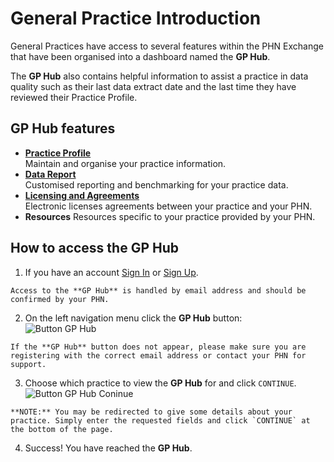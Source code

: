 # General Practice Introduction

General Practices have access to several features within the PHN Exchange that have been organised into a dashboard named the **GP Hub**.

The **GP Hub** also contains helpful information to assist a practice in data quality such as their last data extract date and the last time they have reviewed their Practice Profile.

## GP Hub features

- **[Practice Profile](../../practices/profile)**  
    Maintain and organise your practice information.
- **[Data Report](../../practices/data-report)**  
    Customised reporting and benchmarking for your practice data.
- **[Licensing and Agreements](../../practices/licensing-agreements)**  
    Electronic licenses agreements between your practice and your PHN.
- **Resources**
    Resources specific to your practice provided by your PHN.

## How to access the **GP Hub**

  1. If you have an account <a href="../../members/#sign-in-to-the-phn-exchange" target="_blank">Sign In</a> or <a href="../../members/#sign-up-to-the-phn-exchange" target="_blank">Sign Up</a>.

    Access to the **GP Hub** is handled by email address and should be confirmed by your PHN.

  2. On the left navigation menu click the **GP Hub** button:  
    ![Button GP Hub](../../images/btn-gp-hub.png)  

    If the **GP Hub** button does not appear, please make sure you are registering with the correct email address or contact your PHN for support.

  3. Choose which practice to view the **GP Hub** for and click `CONTINUE`.  
    ![Button GP Hub Coninue](../../images/btn-gp-hub-continue.png)  

    **NOTE:** You may be redirected to give some details about your practice. Simply enter the requested fields and click `CONTINUE` at the bottom of the page.

  4. Success! You have reached the **GP Hub**.
